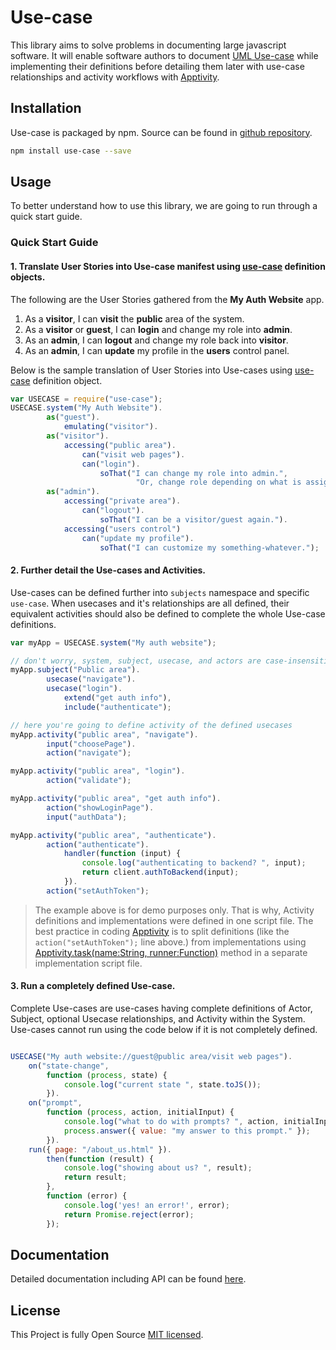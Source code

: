 # Use-case

This library aims to solve problems in documenting large javascript software. It will enable software authors to document [UML Use-case](https://en.wikipedia.org/wiki/Use_case) while implementing their definitions before detailing them later with use-case relationships and activity workflows with [Apptivity](https://github.com/diko316/apptivity).


## Installation
Use-case is packaged by npm. Source can be found in [github repository](https://github.com/diko316/use-case).

```sh
npm install use-case --save
```

## Usage

To better understand how to use this library, we are going to run through a quick start guide.

### Quick Start Guide

#### 1. Translate User Stories into Use-case manifest using [use-case](https://www.npmjs.com/package/use-case) definition objects.
The following are the User Stories gathered from the **My Auth Website** app.

1. As a **visitor**, I can **visit** the **public** area of the system.
2. As a **visitor** or **guest**, I can **login** and change my role into **admin**.
3. As an **admin**, I can **logout** and change my role back into **visitor**.
4. As an **admin**, I can **update** my profile in the **users** control panel.

Below is the sample translation of User Stories into Use-cases using [use-case](https://www.npmjs.com/package/use-case) definition object.

```javascript
var USECASE = require("use-case");
USECASE.system("My Auth Website").
        as("guest").
            emulating("visitor").
        as("visitor").
            accessing("public area").
                can("visit web pages").
                can("login").
                    soThat("I can change my role into admin.",
                    		"Or, change role depending on what is assigned after server authentication.").
        as("admin").
            accessing("private area").
                can("logout").
                    soThat("I can be a visitor/guest again.").
            accessing("users control")
                can("update my profile").
                    soThat("I can customize my something-whatever.");
```


#### 2. Further detail the Use-cases and Activities.
Use-cases can be defined further into `subjects` namespace and specific `use-case`. When usecases and it's relationships are all defined, their equivalent activities should also be defined to complete the whole Use-case definitions. 

```javascript
var myApp = USECASE.system("My auth website");

// don't worry, system, subject, usecase, and actors are case-insensitive
myApp.subject("Public area").
		usecase("navigate").
        usecase("login").
        	extend("get auth info"),
            include("authenticate");

// here you're going to define activity of the defined usecases
myApp.activity("public area", "navigate").
		input("choosePage").
        action("navigate");

myApp.activity("public area", "login").
		action("validate");

myApp.activity("public area", "get auth info").
		action("showLoginPage").
        input("authData");

myApp.activity("public area", "authenticate").
		action("authenticate").
        	handler(function (input) {
            	console.log("authenticating to backend? ", input);
            	return client.authToBackend(input);
            }).
		action("setAuthToken");
```

> The example above is for demo purposes only. That is why, Activity definitions and implementations were defined in one script file. The best practice in coding [Apptivity](https://diko316.github.io/apptivity) is to split definitions (like the `action("setAuthToken");` line above.) from implementations using [Apptivity.task(name:String, runner:Function)](https://diko316.github.io/apptivity/#namedTask) method in a separate implementation script file.

#### 3. Run a completely defined Use-case.
Complete Use-cases are use-cases having complete definitions of Actor, Subject, optional Usecase relationships, and Activity within the System. Use-cases cannot run using the code below if it is not completely defined.

```javascript

USECASE("My auth website://guest@public area/visit web pages").
	on("state-change",
    	function (process, state) {
        	console.log("current state ", state.toJS());
        }).
    on("prompt",
    	function (process, action, initialInput) {
        	console.log("what to do with prompts? ", action, initialInput);
            process.answer({ value: "my answer to this prompt." });
        }).
    run({ page: "/about_us.html" }).
        then(function (result) {
            console.log("showing about us? ", result);
            return result;
        },
        function (error) {
            console.log('yes! an error!', error);
            return Promise.reject(error);
        });

```

## Documentation

Detailed documentation including API can be found [here](https://diko316.github.io/use-case).

## License

This Project is fully Open Source [MIT licensed](https://opensource.org/licenses/MIT).

